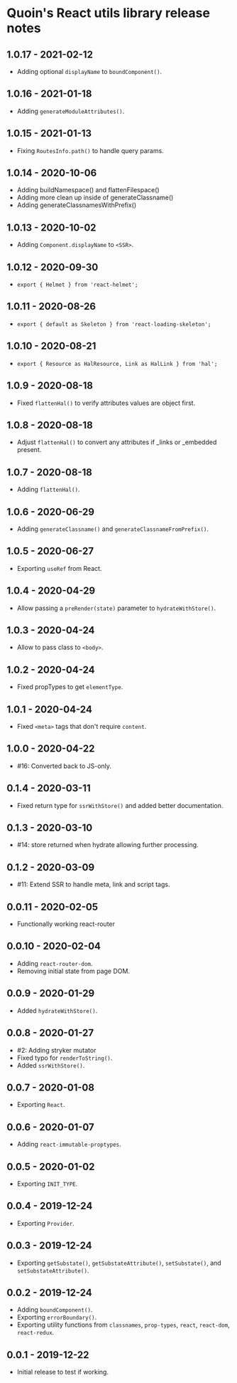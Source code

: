 # Quoin's React utils library release notes

## 1.0.17 - 2021-02-12

- Adding optional `displayName` to `boundComponent()`.

## 1.0.16 - 2021-01-18

- Adding `generateModuleAttributes()`.

## 1.0.15 - 2021-01-13

- Fixing `RoutesInfo.path()` to handle query params.

## 1.0.14 - 2020-10-06

- Adding buildNamespace() and flattenFilespace()
- Adding more clean up inside of generateClassname()
- Adding generateClassnamesWithPrefix()

## 1.0.13 - 2020-10-02

- Adding `Component.displayName` to `<SSR>`.

## 1.0.12 - 2020-09-30

- `export { Helmet } from 'react-helmet';`

## 1.0.11 - 2020-08-26

- `export { default as Skeleton } from 'react-loading-skeleton';`

## 1.0.10 - 2020-08-21

- `export { Resource as HalResource, Link as HalLink } from 'hal';`

## 1.0.9 - 2020-08-18

- Fixed `flattenHal()` to verify attributes values are object first.

## 1.0.8 - 2020-08-18

- Adjust `flattenHal()` to convert any attributes if _links or _embedded present.

## 1.0.7 - 2020-08-18

- Adding `flattenHal()`.

## 1.0.6 - 2020-06-29

- Adding `generateClassname()` and `generateClassnameFromPrefix()`.

## 1.0.5 - 2020-06-27

- Exporting `useRef` from React.

## 1.0.4 - 2020-04-29

- Allow passing a `preRender(state)` parameter to `hydrateWithStore()`.

## 1.0.3 - 2020-04-24

- Allow to pass class to `<body>`.

## 1.0.2 - 2020-04-24

- Fixed propTypes to get `elementType`.

## 1.0.1 - 2020-04-24

- Fixed `<meta>` tags that don't require `content`.

## 1.0.0 - 2020-04-22

- #16: Converted back to JS-only.

## 0.1.4 - 2020-03-11

- Fixed return type for `ssrWithStore()` and added better documentation.

## 0.1.3 - 2020-03-10

- #14: store returned when hydrate allowing further processing.

## 0.1.2 - 2020-03-09

- #11: Extend SSR to handle meta, link and script tags.

## 0.0.11 - 2020-02-05

- Functionally working react-router

## 0.0.10 - 2020-02-04

- Adding `react-router-dom`.
- Removing initial state from page DOM.

## 0.0.9 - 2020-01-29

- Added `hydrateWithStore()`.

## 0.0.8 - 2020-01-27

- #2: Adding stryker mutator
- Fixed typo for `renderToString()`.
- Added `ssrWithStore()`.

## 0.0.7 - 2020-01-08

- Exporting `React`.

## 0.0.6 - 2020-01-07

- Adding `react-immutable-proptypes`.

## 0.0.5 - 2020-01-02

- Exporting `INIT_TYPE`.

## 0.0.4 - 2019-12-24

- Exporting `Provider`.

## 0.0.3 - 2019-12-24

- Exporting `getSubstate()`, `getSubstateAttribute()`, `setSubstate()`, and `setSubstateAttribute()`.

## 0.0.2 - 2019-12-24

- Adding `boundComponent()`.
- Exporting `errorBoundary()`.
- Exporting utility functions from `classnames`, `prop-types`, `react`, `react-dom`, `react-redux`.

## 0.0.1 - 2019-12-22

- Initial release to test if working.

